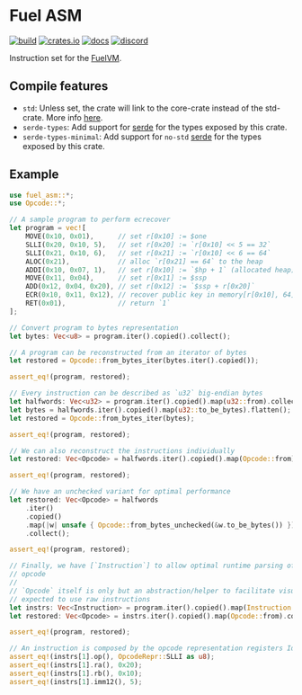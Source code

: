 # Fuel ASM

[![build](https://github.com/FuelLabs/fuel-asm/actions/workflows/ci.yml/badge.svg)](https://github.com/FuelLabs/fuel-asm/actions/workflows/ci.yml)
[![crates.io](https://img.shields.io/crates/v/fuel-asm?label=latest)](https://crates.io/crates/fuel-asm)
[![docs](https://docs.rs/fuel-asm/badge.svg)](https://docs.rs/fuel-asm/)
[![discord](https://img.shields.io/badge/chat%20on-discord-orange?&logo=discord&logoColor=ffffff&color=7389D8&labelColor=6A7EC2)](https://discord.gg/xfpK4Pe)

Instruction set for the [FuelVM](https://github.com/FuelLabs/fuel-specs).

## Compile features

- `std`: Unless set, the crate will link to the core-crate instead of the std-crate. More info [here](https://docs.rust-embedded.org/book/intro/no-std.html).
- `serde-types`: Add support for [serde](https://crates.io/crates/serde) for the types exposed by this crate.
- `serde-types-minimal`: Add support for `no-std` [serde](https://crates.io/crates/serde) for the types exposed by this crate.

## Example

```rust
use fuel_asm::*;
use Opcode::*;

// A sample program to perform ecrecover
let program = vec![
    MOVE(0x10, 0x01),      // set r[0x10] := $one
    SLLI(0x20, 0x10, 5),   // set r[0x20] := `r[0x10] << 5 == 32`
    SLLI(0x21, 0x10, 6),   // set r[0x21] := `r[0x10] << 6 == 64`
    ALOC(0x21),            // alloc `r[0x21] == 64` to the heap
    ADDI(0x10, 0x07, 1),   // set r[0x10] := `$hp + 1` (allocated heap)
    MOVE(0x11, 0x04),      // set r[0x11] := $ssp
    ADD(0x12, 0x04, 0x20), // set r[0x12] := `$ssp + r[0x20]`
    ECR(0x10, 0x11, 0x12), // recover public key in memory[r[0x10], 64]
    RET(0x01),             // return `1`
];

// Convert program to bytes representation
let bytes: Vec<u8> = program.iter().copied().collect();

// A program can be reconstructed from an iterator of bytes
let restored = Opcode::from_bytes_iter(bytes.iter().copied());

assert_eq!(program, restored);

// Every instruction can be described as `u32` big-endian bytes
let halfwords: Vec<u32> = program.iter().copied().map(u32::from).collect();
let bytes = halfwords.iter().copied().map(u32::to_be_bytes).flatten();
let restored = Opcode::from_bytes_iter(bytes);

assert_eq!(program, restored);

// We can also reconstruct the instructions individually
let restored: Vec<Opcode> = halfwords.iter().copied().map(Opcode::from).collect();

assert_eq!(program, restored);

// We have an unchecked variant for optimal performance
let restored: Vec<Opcode> = halfwords
    .iter()
    .copied()
    .map(|w| unsafe { Opcode::from_bytes_unchecked(&w.to_be_bytes()) })
    .collect();

assert_eq!(program, restored);

// Finally, we have [`Instruction`] to allow optimal runtime parsing of the components of the
// opcode
//
// `Opcode` itself is only but an abstraction/helper to facilitate visualization, but the VM is
// expected to use raw instructions
let instrs: Vec<Instruction> = program.iter().copied().map(Instruction::from).collect();
let restored: Vec<Opcode> = instrs.iter().copied().map(Opcode::from).collect();

assert_eq!(program, restored);

// An instruction is composed by the opcode representation registers Id and immediate values
assert_eq!(instrs[1].op(), OpcodeRepr::SLLI as u8);
assert_eq!(instrs[1].ra(), 0x20);
assert_eq!(instrs[1].rb(), 0x10);
assert_eq!(instrs[1].imm12(), 5);
```
